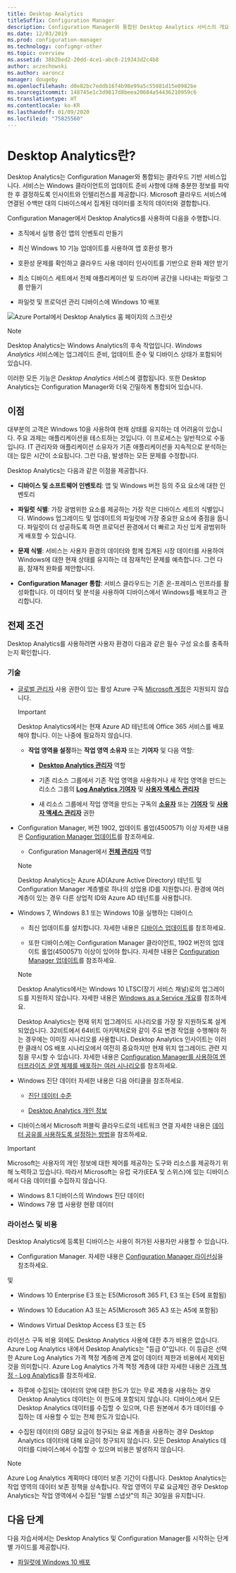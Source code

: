 ```yaml
---
title: Desktop Analytics
titleSuffix: Configuration Manager
description: Configuration Manager와 통합된 Desktop Analytics 서비스의 개요입니다.
ms.date: 12/03/2019
ms.prod: configuration-manager
ms.technology: configmgr-other
ms.topic: overview
ms.assetid: 38b2bed2-20dd-4ce1-abc0-219343d2c4b8
author: aczechowski
ms.author: aaroncz
manager: dougeby
ms.openlocfilehash: d0e82bc7eddb16f4b98e99a5c55081d15e0982be
ms.sourcegitcommit: 148745e1c3d9817d8beea20684a54436210959c6
ms.translationtype: HT
ms.contentlocale: ko-KR
ms.lasthandoff: 01/09/2020
ms.locfileid: "75825560"
---
```

# <a name="what-is-desktop-analytics"></a>Desktop Analytics란?

Desktop Analytics는 Configuration Manager와 통합되는 클라우드 기반 서비스입니다. 서비스는 Windows 클라이언트의 업데이트 준비 사항에 대해 충분한 정보를 파악한 후 결정하도록 인사이트와 인텔리전스를 제공합니다. Microsoft 클라우드 서비스에 연결된 수백만 대의 디바이스에서 집계된 데이터를 조직의 데이터와 결합합니다.

Configuration Manager에서 Desktop Analytics를 사용하여 다음을 수행합니다.  

- 조직에서 실행 중인 앱의 인벤토리 만들기  

- 최신 Windows 10 기능 업데이트를 사용하여 앱 호환성 평가  

- 호환성 문제를 확인하고 클라우드 사용 데이터 인사이트를 기반으로 완화 제안 받기  

- 최소 디바이스 세트에서 전체 애플리케이션 및 드라이버 공간을 나타내는 파일럿 그룹 만들기  

- 파일럿 및 프로덕션 관리 디바이스에 Windows 10 배포  

![Azure Portal에서 Desktop Analytics 홈 페이지의 스크린샷](media/portal-home.png)

> [!Note]  
> Desktop Analytics는 Windows Analytics의 후속 작업입니다. *Windows Analytics* 서비스에는 업그레이드 준비, 업데이트 준수 및 디바이스 상태가 포함되어 있습니다.
>
> 이러한 모든 기능은 *Desktop Analytics* 서비스에 결합됩니다. 또한 Desktop Analytics는 Configuration Manager와 더욱 긴밀하게 통합되어 있습니다.



## <a name="benefits"></a>이점

대부분의 고객은 Windows 10을 사용하여 현재 상태를 유지하는 데 어려움이 있습니다. 주요 과제는 애플리케이션을 테스트하는 것입니다. 이 프로세스는 일반적으로 수동입니다. IT 관리자와 애플리케이션 소유자가 기존 애플리케이션을 지속적으로 분석하는 데는 많은 시간이 소요됩니다. 그런 다음, 발생하는 모든 문제를 수정합니다.

Desktop Analytics는 다음과 같은 이점을 제공합니다.

- **디바이스 및 소프트웨어 인벤토리**: 앱 및 Windows 버전 등의 주요 요소에 대한 인벤토리  

- **파일럿 식별**: 가장 광범위한 요소를 제공하는 가장 작은 디바이스 세트의 식별입니다. Windows 업그레이드 및 업데이트의 파일럿에 가장 중요한 요소에 중점을 둡니다. 파일럿이 더 성공하도록 하면 프로덕션 환경에서 더 빠르고 자신 있게 광범위하게 배포할 수 있습니다.  

- **문제 식별**: 서비스는 사용자 환경의 데이터와 함께 집계된 시장 데이터를 사용하여 Windows에 대한 현재 상태를 유지하는 데 잠재적인 문제를 예측합니다. 그런 다음, 잠재적 완화를 제안합니다.  

- **Configuration Manager 통합**: 서비스 클라우드는 기존 온-프레미스 인프라를 활성화합니다. 이 데이터 및 분석을 사용하여 디바이스에서 Windows를 배포하고 관리합니다.  



## <a name="prerequisites"></a>전제 조건

Desktop Analytics를 사용하려면 사용자 환경이 다음과 같은 필수 구성 요소를 충족하는지 확인합니다.


### <a name="technical"></a>기술

- [글로벌 관리자](/azure/active-directory/users-groups-roles/directory-assign-admin-roles#company-administrator-permissions) 사용 권한이 있는 활성 Azure 구독 [Microsoft 계정](https://docs.microsoft.com/windows/security/identity-protection/access-control/microsoft-accounts)은 지원되지 않습니다.  

    > [!Important]  
    > Desktop Analytics에서는 현재 Azure AD 테넌트에 Office 365 서비스를 배포해야 합니다. 이는 나중에 필요하지 않습니다.

    - **작업 영역을 설정**하는 **작업 영역 소유자** 또는 **기여자** 및 다음 역할:  

      - [**Desktop Analytics 관리자**](https://docs.microsoft.com/azure/active-directory/users-groups-roles/directory-assign-admin-roles#desktop-analytics-administrator-permissions) 역할

      - 기존 리소스 그룹에서 기존 작업 영역을 사용하거나 새 작업 영역을 만드는 리소스 그룹의 [**Log Analytics 기여자**](https://docs.microsoft.com/azure/role-based-access-control/built-in-roles#log-analytics-contributor) 및 [**사용자 액세스 관리자**](https://docs.microsoft.com/azure/role-based-access-control/built-in-roles#user-access-administrator)

      - 새 리소스 그룹에서 작업 영역을 만드는 구독의 [**소유자**](https://docs.microsoft.com/azure/role-based-access-control/built-in-roles#owner) 또는 [**기여자**](https://docs.microsoft.com/azure/role-based-access-control/built-in-roles#contributor) 및 [**사용자 액세스 관리자**](https://docs.microsoft.com/azure/role-based-access-control/built-in-roles#user-access-administrator) 권한  

- Configuration Manager, 버전 1902, 업데이트 롤업(4500571) 이상 자세한 내용은 [Configuration Manager 업데이트](/sccm/desktop-analytics/connect-configmgr#bkmk_hotfix)를 참조하세요.  

    - Configuration Manager에서 [**전체 관리자**](/sccm/core/understand/fundamentals-of-role-based-administration#bkmk_Planroles) 역할  

    > [!Note]  
    > Desktop Analytics는 Azure AD(Azure Active Directory) 테넌트 및 Configuration Manager 계층별로 하나의 상업용 ID를 지원합니다. 환경에 여러 계층이 있는 경우 다른 상업적 ID와 Azure AD 테넌트를 사용합니다.<!-- 4958160 -->

- Windows 7, Windows 8.1 또는 Windows 10을 실행하는 디바이스  

    - 최신 업데이트를 설치합니다. 자세한 내용은 [디바이스 업데이트](/sccm/desktop-analytics/enroll-devices#update-devices)를 참조하세요.  

    - 또한 디바이스에는 Configuration Manager 클라이언트, 1902 버전의 업데이트 롤업(4500571) 이상이 있어야 합니다. 자세한 내용은 [Configuration Manager 업데이트](/sccm/desktop-analytics/connect-configmgr#bkmk_hotfix)를 참조하세요.  

    > [!Note]  
    > Desktop Analytics에서는 Windows 10 LTSC(장기 서비스 채널)로의 업그레이드를 지원하지 않습니다. 자세한 내용은 [Windows as a Service 개요](https://docs.microsoft.com/windows/deployment/update/waas-overview#long-term-servicing-channel)를 참조하세요.
    >
    > Desktop Analytics는 현재 위치 업그레이드 시나리오를 가장 잘 지원하도록 설계되었습니다. 32비트에서 64비트 아키텍처로와 같이 주요 변경 작업을 수행해야 하는 경우에는 이미징 시나리오를 사용합니다. Desktop Analytics 인사이트는 이러한 클래식 OS 배포 시나리오에서 여전히 중요하지만 현재 위치 업그레이드 관련 지침을 무시할 수 있습니다. 자세한 내용은 [Configuration Manager를 사용하여 엔터프라이즈 운영 체제를 배포하는 여러 시나리오](/sccm/osd/deploy-use/scenarios-to-deploy-enterprise-operating-systems)를 참조하세요.

- Windows 진단 데이터 자세한 내용은 다음 아티클을 참조하세요.  

    - [진단 데이터 수준](/sccm/desktop-analytics/enable-data-sharing#diagnostic-data-levels)  

    - [Desktop Analytics 개인 정보](/sccm/desktop-analytics/privacy)  

- 디바이스에서 Microsoft 퍼블릭 클라우드로의 네트워크 연결 자세한 내용은 [데이터 공유를 사용하도록 설정하는 방법](/sccm/desktop-analytics/enable-data-sharing)을 참조하세요.  

> [!Important]   
> Microsoft는 사용자의 개인 정보에 대한 제어를 제공하는 도구와 리소스를 제공하기 위해 노력하고 있습니다. 따라서 Microsoft는 유럽 국가(EEA 및 스위스)에 있는 디바이스에서 다음 데이터를 수집하지 않습니다.
>
> - Windows 8.1 디바이스의 Windows 진단 데이터
> - Windows 7용 앱 사용량 현황 데이터

### <a name="licensing-and-costs"></a>라이선스 및 비용

Desktop Analytics에 등록된 디바이스는 사용이 허가된 사용자만 사용할 수 있습니다.

- Configuration Manager. 자세한 내용은 [Configuration Manager 라이선싱](/configmgr/core/understand/product-and-licensing-faq)을 참조하세요.

및 

- Windows 10 Enterprise E3 또는 E5(Microsoft 365 F1, E3 또는 E5에 포함됨)

- Windows 10 Education A3 또는 A5(Microsoft 365 A3 또는 A5에 포함됨)

- Windows Virtual Desktop Access E3 또는 E5  

라이선스 구독 비용 외에도 Desktop Analytics 사용에 대한 추가 비용은 없습니다. Azure Log Analytics 내에서 Desktop Analytics는 "등급 0"입니다. 이 등급은 선택한 Azure Log Analytics 가격 책정 계층에 관계 없이 데이터 제한과 비용에서 제외된 것을 의미합니다. Azure Log Analytics 가격 책정 계층에 대한 자세한 내용은 [가격 책정 - Log Analytics](https://azure.microsoft.com/pricing/details/monitor/)를 참조하세요.

- 하루에 수집되는 데이터의 양에 대한 한도가 있는 무료 계층을 사용하는 경우 Desktop Analytics 데이터는 이 한도에 포함되지 않습니다. 디바이스에서 모든 Desktop Analytics 데이터를 수집할 수 있으며, 다른 원본에서 추가 데이터를 수집하는 데 사용할 수 있는 전체 한도가 있습니다.

- 수집된 데이터의 GB당 요금이 청구되는 유료 계층을 사용하는 경우 Desktop Analytics 데이터에 대해 요금이 청구되지 않습니다. 모든 Desktop Analytics 데이터를 디바이스에서 수집할 수 있으며 비용은 발생하지 않습니다.

> [!Note]  
> Azure Log Analytics 계획마다 데이터 보존 기간이 다릅니다. Desktop Analytics는 작업 영역의 데이터 보존 정책을 상속합니다. 작업 영역이 무료 요금제인 경우 Desktop Analytics는 작업 영역에서 수집된 "일별 스냅샷"의 최근 30일을 유지합니다.


## <a name="next-steps"></a>다음 단계

다음 자습서에서는 Desktop Analytics 및 Configuration Manager를 시작하는 단계별 가이드를 제공합니다.  

- [파일럿에 Windows 10 배포](/sccm/desktop-analytics/tutorial-windows10)  
